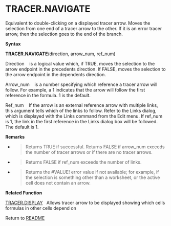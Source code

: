 # TRACER.NAVIGATE

Equivalent to double-clicking on a displayed tracer arrow. Moves the
selection from one end of a tracer arrow to the other. If it is an error
tracer arrow, then the selection goes to the end of the branch.

**Syntax**

**TRACER.NAVIGATE**(direction, arrow\_num, ref\_num)

Direction&nbsp;&nbsp;&nbsp;&nbsp;is a logical value which, if TRUE,
moves the selection to the arrow endpoint in the precedents direction.
If FALSE, moves the selection to the arrow endpoint in the dependents
direction.

Arrow\_num&nbsp;&nbsp;&nbsp;&nbsp;is a number specifying which reference
a tracer arrow will follow. For example, a 1 indicates that the arrow
will follow the first reference in the formula. 1 is the default.

Ref\_num&nbsp;&nbsp;&nbsp;&nbsp;If the arrow is an external reference
arrow with multiple links, this argument tells which of the links to
follow. Refer to the Links dialog, which is displayed with the Links
command from the Edit menu. If ref\_num is 1, the link in the first
reference in the Links dialog box will be followed. The default is 1.

**Remarks**

  - > Returns TRUE if successful. Returns FALSE if arrow\_num exceeds
    > the number of tracer arrows or if there are no tracer arrows.

  - > Returns FALSE if ref\_num exceeds the number of links.

  - > Returns the \#VALUE\! error value if not available; for example,
    > if the selection is something other than a worksheet, or the
    > active cell does not contain an arrow.

**Related Function**

[TRACER.DISPLAY](TRACER.DISPLAY.md)&nbsp;&nbsp;&nbsp;Allows tracer arrow to be displayed
showing which cells formulas in other cells depend on



Return to [README](README.md)


